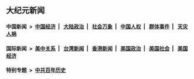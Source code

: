 ## 大纪元新闻

#### 中国新闻 &nbsp;>&nbsp; [中国经济](indexes/ncid283/README.md?09120445) &nbsp;| &nbsp; [大陆政治](indexes/ncid277/README.md?09120445) &nbsp;| &nbsp; [社会万象](indexes/ncid282/README.md?09120445) &nbsp;| &nbsp; [中国人权](indexes/ncid278/README.md?09120445) &nbsp;| &nbsp; [群体事件](indexes/ncid279/README.md?09120445) &nbsp;| &nbsp; [天灾人祸](indexes/ncid280/README.md?09120445)

#### 国际新闻 &nbsp;>&nbsp; [美中关系](indexes/nf1412576/README.md?09120445) &nbsp;| &nbsp; [台湾新闻](indexes/ncid1349361/README.md?09120445) &nbsp;| &nbsp; [香港新闻](indexes/ncid1349362/README.md?09120445) &nbsp;| &nbsp; [美国政治](indexes/ncid1078159/README.md?09120445) &nbsp;| &nbsp; [美国社会](indexes/ncid1078160/README.md?09120445) &nbsp;| &nbsp; [美国经济](indexes/ncid1078158/README.md?09120445)

#### 特别专题 &nbsp;>&nbsp; [中共百年历史](https://github.com/epoch-news/epoch-special/blob/master/README.md?09120445)  
